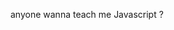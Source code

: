 anyone wanna teach me Javascript ?

<!---
AikyuBasu/AikyuBasu is a ✨ special ✨ repository because its `README.md` (this file) appears on your GitHub profile.
You can click the Preview link to take a look at your changes.
--->
